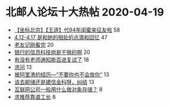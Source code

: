 # 北邮人论坛十大热帖 2020-04-19

- [【坐标北京】【王道】代94年闺蜜来征友啦](https://bbs.byr.cn/article/Friends/1958081) 58
- [4.12-4.17 是和她的相处的点滴和回忆](https://bbs.byr.cn/article/Feeling/3142954) 47
- [老友记刚看完](https://bbs.byr.cn/article/TV/182999) 20
- [银行的信息科技岗是干嘛的啊](https://bbs.byr.cn/article/Talking/6192362) 20
- [有没有老师通知能否进复试了](https://bbs.byr.cn/article/AimGraduate/1185443) 18
- [求问](https://bbs.byr.cn/article/Certification/23546) 13
- [被阿里渣的经历―“不要你也不会放你”](https://bbs.byr.cn/article/Job/2085283) 13
- [该去邮储还是建信金科呀，纠结](https://bbs.byr.cn/article/WorkLife/1123331) 13
- [互联网公司一般用什么做对象存储？](https://bbs.byr.cn/article/WWWTechnology/41499) 8
- [求推荐靠谱工长](https://bbs.byr.cn/article/Home/123268) 8


